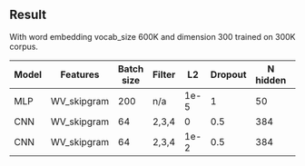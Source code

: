 ## Result

With word embedding vocab_size 600K and dimension 300 trained on 300K corpus.

| Model | Features | Batch size | Filter | L2 | Dropout | N hidden | Best accuracy |
| ----- | -------- | ---------- | ------ | -- | ------- | -------- | ------------- |
| MLP | WV_skipgram | 200 | n/a | 1e-5 | 1 | 50 | 0.733 |
| CNN | WV_skipgram | 64 | 2,3,4 | 0 | 0.5 | 384 | 0.761 |
| CNN | WV_skipgram | 64 | 2,3,4 | 1e-2 | 0.5 | 384 | 0.757 |
